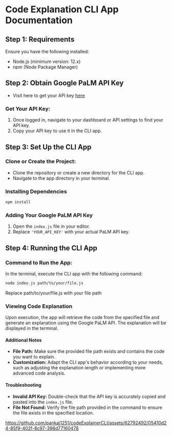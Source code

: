 # Code Explanation CLI App Documentation

## Step 1: Requirements
Ensure you have the following installed:
- Node.js (minimum version: 12.x)
- npm (Node Package Manager)

## Step 2: Obtain Google PaLM API Key
- Visit here to get your API key [here](https://developers.generativeai.google/products/palm)

### Get Your API Key:
1. Once logged in, navigate to your dashboard or API settings to find your API key.
2. Copy your API key to use it in the CLI app.

## Step 3: Set Up the CLI App
### Clone or Create the Project:
- Clone the repository or create a new directory for the CLI app.
- Navigate to the app directory in your terminal.

### Installing Dependencies
```bash
npm install 
```

### Adding Your Google PaLM API Key

1. Open the `index.js` file in your editor.
2. Replace `'YOUR_API_KEY'` with your actual PaLM API key.

## Step 4: Running the CLI App

### Command to Run the App:
In the terminal, execute the CLI app with the following command:
```bash
node index.js path/to/your/file.js
```

Replace path/to/your/file.js with your file path
 
### Viewing Code Explanation

Upon execution, the app will retrieve the code from the specified file and generate an explanation using the Google PaLM API. The explanation will be displayed in the terminal.

#### Additional Notes

- **File Path:** Make sure the provided file path exists and contains the code you want to explain.
- **Customization:** Adapt the CLI app's behavior according to your needs, such as adjusting the explanation length or implementing more advanced code analysis.

#### Troubleshooting

- **Invalid API Key:** Double-check that the API key is accurately copied and pasted into the `index.js` file.
- **File Not Found:** Verify the file path provided in the command to ensure the file exists in the specified location.





https://github.com/pankaj1251/codeExplainerCLI/assets/62792492/05410d24-85f9-402f-8c97-398d77160478

